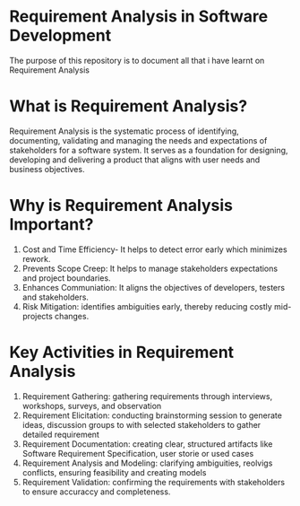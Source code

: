 # Requirement Analysis in Software Development
The purpose of this repository is to document all that i have learnt on Requirement Analysis

# What is Requirement Analysis?
Requirement Analysis is the systematic process of identifying, documenting, validating and managing the needs and expectations of stakeholders for a software system. It serves as a foundation for designing, developing and delivering a product that aligns with user needs and business objectives.

# Why is Requirement Analysis Important?
1. Cost and Time Efficiency- It helps to detect error early which minimizes rework.
2. Prevents Scope Creep: It helps to manage stakeholders expectations and project boundaries.
3. Enhances Communiation: It aligns the objectives of developers, testers and stakeholders.
4. Risk Mitigation: identifies ambiguities early, thereby reducing costly mid-projects changes. 

# Key Activities in Requirement Analysis
1. Requirement Gathering: gathering requirements through interviews, workshops, surveys, and observation
2. Requirement Elicitation: conducting brainstorming session to generate ideas, discussion groups to with selected stakeholders to gather detailed requirement   
3. Requirement Documentation: creating clear, structured artifacts like Software Requirement Specification, user storie or used cases
4. Requirement Analysis and Modeling: clarifying ambiguities, reolvigs conflicts, ensuring feasibility and creating models
5. Requirement Validation: confirming the requirements with stakeholders to ensure accuraccy and completeness.
